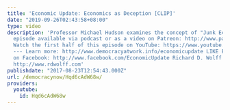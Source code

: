 ```yaml
---
title: 'Economic Update: Economics as Deception [CLIP]'
date: "2019-09-26T02:43:58+08:00"
type: video
description: 'Professor Michael Hudson examines the concept of "Junk Economics." Full
  episode available via podcast or as a video on Patreon: http://www.patreon.com/economicupdate
  Watch the first half of this episode on YouTube: https://www.youtube.com/watch?v=0rZwElTXL3E&t
  --- Learn more: http://www.democracyatwork.info/economicupdate LIKE Economic Update
  on Facebook: http://www.facebook.com/EconomicUpdate Richard D. Wolff''s website:
  http://www.rdwolff.com'
publishdate: "2017-08-23T12:54:43.000Z"
url: /democracynow/Hqd6cAdW68w/
providers:
  youtube:
    id: Hqd6cAdW68w
---
```

